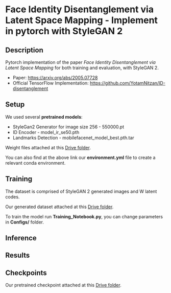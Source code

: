 # Face Identity Disentanglement via Latent Space Mapping - Implement in pytorch with StyleGAN 2

## Description

Pytorch implementation of the paper *Face Identity Disentanglement via Latent Space Mapping* for both training and evaluation, with StyleGAN 2.
- Paper: https://arxiv.org/abs/2005.07728
- Official TensorFlow Implementation: https://github.com/YotamNitzan/ID-disentanglement

## Setup

We used several **pretrained models**: 
- StyleGan2 Generator for image size 256 - 550000.pt
- ID Encoder - model_ir_se50.pth
- Landmarks Detection - mobilefacenet_model_best.pth.tar

Weight files attached at this [Drive folder](https://drive.google.com/drive/folders/18K5YBBJRiCIradtttlLcdtSyLUo3cUI5?usp=sharing).

You can also find at the above link our **environment.yml** file to create a relevant conda environment.

## Training

The dataset is comprised of StyleGAN 2 generated images and W latent codes.

Our generated dataset attached at this [Drive folder](https://drive.google.com/drive/folders/1SW7fE9KQV8XXYeluB3MavuAWlObwq65J?usp=sharing).

To train the model run **Training_Notebook.py**, you can change parameters in **Configs/** folder.

## Inference



## Results



## Checkpoints
Our pretrained checkpoint attached at this [Drive folder](https://drive.google.com/drive/folders/1Z7BTqSrPi37I4mH6C7RCJNr2v6Zx69pB?usp=sharing).
